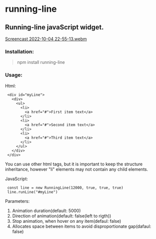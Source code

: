 # running-line


## Running-line javaScript widget.


[Screencast 2022-10-04 22-55-13.webm](https://user-images.githubusercontent.com/53691875/193903177-432189f5-8a40-43d6-aaa7-f8962ec88a67.webm)


### Installation:

> npm install running-line

### Usage:

Html:

     <div id="myLine">
       <div>
         <ul>
           <li>
             <a href="#">First item text</a>
           </li>
           <li>
             <a href="#">Second item text</a>
           </li>
           <li>
             <a href="#">Third item text</a>
           </li>
         </ul>
       </div>
     </div>   


You can use other html tags, but it is important to keep the structure inheritance, however "li" elements may not contain any child elements.

JavaScript:


     const line = new RunningLine(12000, true, true, true)
     line.runLine("#myLine")


Parameters:

1. Animation duration(default: 5000)
2. Direction of animation(default: false(left to rigth))
3. Stop animation, when hover on any item(defaul: false)
4. Allocates space between items to avoid disproportionate gap(dafaul: false)


